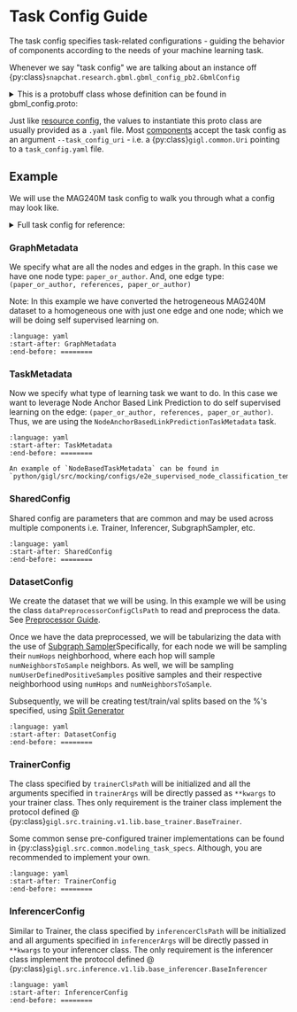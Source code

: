 # Task Config Guide

The task config specifies task-related configurations - guiding the behavior of components according to the needs of
your machine learning task.

Whenever we say "task config" we are talking about an instance off
{py:class}`snapchat.research.gbml.gbml_config_pb2.GbmlConfig`

<details>
<summary><bold>This is a protobuff class whose definition can be found in gbml_config.proto:</bold></summary>

```{literalinclude} ../../../proto/snapchat/research/gbml/gbml_config.proto
:language: proto
```

</details>

Just like [resource config](./resource_config_guide.md), the values to instantiate this proto class are usually provided
as a `.yaml` file. Most [components](../overview/architecture.md#components) accept the task config as an argument
`--task_config_uri` - i.e. a {py:class}`gigl.common.Uri` pointing to a `task_config.yaml` file.

## Example

We will use the MAG240M task config to walk you through what a config may look like.

<details>
<summary><bold>Full task config for reference:</bold></summary>

```{literalinclude} ../../../examples/MAG240M/task_config.yaml
:language: yaml
```

</details>

### GraphMetadata

We specify what are all the nodes and edges in the graph. In this case we have one node type: `paper_or_author`. And,
one edge type: `(paper_or_author, references, paper_or_author)`

Note: In this example we have converted the hetrogeneous MAG240M dataset to a homogeneous one with just one edge and one
node; which we will be doing self supervised learning on.

```{literalinclude} ../../../examples/MAG240M/task_config.yaml
:language: yaml
:start-after: GraphMetadata
:end-before: ========
```

### TaskMetadata

Now we specify what type of learning task we want to do. In this case we want to leverage Node Anchor Based Link
Prediction to do self supervised learning on the edge: `(paper_or_author, references, paper_or_author)`. Thus, we are
using the `NodeAnchorBasedLinkPredictionTaskMetadata` task.

```{literalinclude} ../../../examples/MAG240M/task_config.yaml
:language: yaml
:start-after: TaskMetadata
:end-before: ========
```

```{note}
An example of `NodeBasedTaskMetadata` can be found in `python/gigl/src/mocking/configs/e2e_supervised_node_classification_template_gbml_config.yaml`
```

### SharedConfig

Shared config are parameters that are common and may be used across multiple components i.e. Trainer, Inferencer,
SubgraphSampler, etc.

```{literalinclude} ../../../examples/MAG240M/task_config.yaml
:language: yaml
:start-after: SharedConfig
:end-before: ========
```

### DatasetConfig

We create the dataset that we will be using. In this example we will be using the class `dataPreprocessorConfigClsPath`
to read and preprocess the data. See [Preprocessor Guide](../overview/components/data_preprocessor.md).

Once we have the data preprocessed, we will be tabularizing the data with the use of
[Subgraph Sampler](../overview/components/data_preprocessor.md)Specifically, for each node we will be sampling their
`numHops` neighborhood, where each hop will sample `numNeighborsToSample` neighbors. As well, we will be sampling
`numUserDefinedPositiveSamples` positive samples and their respective neighborhood using `numHops` and
`numNeighborsToSample`.

Subsequently, we will be creating test/train/val splits based on the %'s specified, using
[Split Generator](../overview/components/split_generator.md)

```{literalinclude} ../../../examples/MAG240M/task_config.yaml
:language: yaml
:start-after: DatasetConfig
:end-before: ========
```

### TrainerConfig

The class specified by `trainerClsPath` will be initialized and all the arguments specified in `trainerArgs` will be
directly passed as `**kwargs` to your trainer class. Thes only requirement is the trainer class implement the protocol
defined @ {py:class}`gigl.src.training.v1.lib.base_trainer.BaseTrainer`.

Some common sense pre-configured trainer implementations can be found in
{py:class}`gigl.src.common.modeling_task_specs`. Although, you are recommended to implement your own.

```{literalinclude} ../../../examples/MAG240M/task_config.yaml
:language: yaml
:start-after: TrainerConfig
:end-before: ========
```

### InferencerConfig

Similar to Trainer, the class specified by `inferencerClsPath` will be initialized and all arguments specified in
`inferencerArgs` will be directly passed in `**kwargs` to your inferencer class. The only requirement is the inferencer
class implement the protocol defined @ {py:class}`gigl.src.inference.v1.lib.base_inferencer.BaseInferencer`

```{literalinclude} ../../../examples/MAG240M/task_config.yaml
:language: yaml
:start-after: InferencerConfig
:end-before: ========
```
